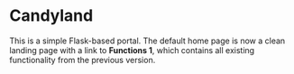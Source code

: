 # Candyland

This is a simple Flask-based portal. The default home page is now a clean landing page with a link to **Functions 1**, which contains all existing functionality from the previous version.
